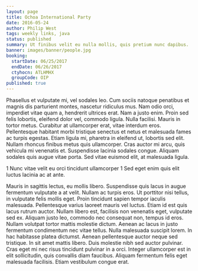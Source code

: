 ```yaml
---
layout: page
title: Ochoa International Party
date: 2016-05-24
author: Philip West
tags: weekly links, java
status: published
summary: Ut finibus velit eu nulla mollis, quis pretium nunc dapibus.
banner: images/banner/people.jpg
booking:
  startDate: 06/25/2017
  endDate: 06/26/2017
  ctyhocn: ATLHMHX
  groupCode: OIP
published: true
---
```

Phasellus et vulputate mi, vel sodales leo. Cum sociis natoque penatibus et magnis dis parturient montes, nascetur ridiculus mus. Nam odio orci, imperdiet vitae quam a, hendrerit ultrices erat. Nam a justo enim. Proin sed felis lobortis, eleifend dolor vel, commodo ligula. Nulla facilisi. Mauris in tortor metus. Curabitur at ullamcorper erat, vitae interdum eros. Pellentesque habitant morbi tristique senectus et netus et malesuada fames ac turpis egestas. Etiam ligula mi, pharetra in eleifend ut, lobortis sed elit. Nullam rhoncus finibus metus quis ullamcorper. Cras auctor mi arcu, quis vehicula mi venenatis et. Suspendisse lacinia sodales congue. Aliquam sodales quis augue vitae porta. Sed vitae euismod elit, at malesuada ligula.

1 Nunc vitae velit eu orci tincidunt ullamcorper
1 Sed eget enim quis elit luctus lacinia ac at ante.

Mauris in sagittis lectus, eu mollis libero. Suspendisse quis lacus in augue fermentum vulputate a at velit. Nullam ac turpis eros. Ut porttitor nisi tellus, in vulputate felis mollis eget. Proin tincidunt sapien tempor iaculis malesuada. Pellentesque varius laoreet mauris vel luctus. Etiam id est quis lacus rutrum auctor. Nullam libero est, facilisis non venenatis eget, vulputate sed ex. Aliquam justo leo, commodo nec consequat non, tempus id eros. Nullam volutpat tortor mattis molestie dictum. Aenean ac lacus in justo fermentum condimentum nec vitae tellus. Nulla malesuada suscipit lorem.
In hac habitasse platea dictumst. Aenean pellentesque auctor neque sed tristique. In sit amet mattis libero. Duis molestie nibh sed auctor pulvinar. Cras eget mi nec risus tincidunt pulvinar in a orci. Integer ullamcorper est in elit sollicitudin, quis convallis diam faucibus. Aliquam fermentum felis eget malesuada facilisis. Etiam vestibulum congue erat.
